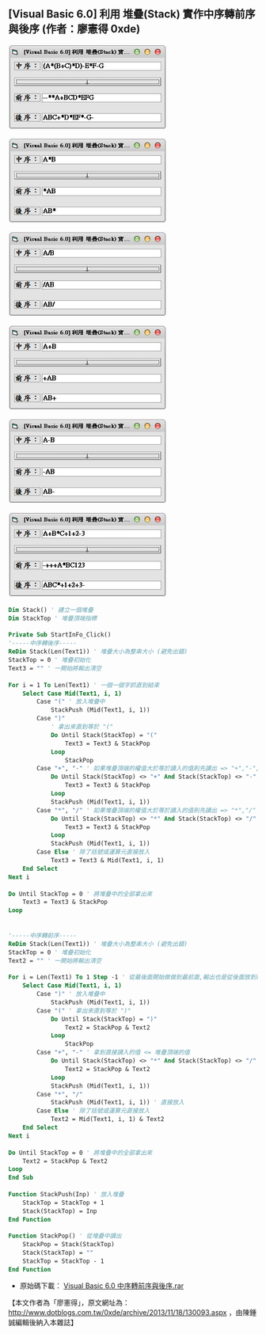 ## [Visual Basic 6.0] 利用 堆疊(Stack) 實作中序轉前序與後序 (作者：廖憲得 0xde)

![](../img/prefix1.JPG)

![](../img/prefix2.JPG)

![](../img/prefix3.JPG)

![](../img/prefix4.JPG)

![](../img/prefix5.JPG)

![](../img/prefix6.JPG)

```Monobasic
Dim Stack() ' 建立一個堆疊
Dim StackTop ' 堆疊頂端指標

Private Sub StartInFo_Click()
'-----中序轉後序-----
ReDim Stack(Len(Text1)) ' 堆疊大小為整串大小 (避免出錯)
StackTop = 0 ' 堆疊初始化
Text3 = "" ' 一開始將輸出清空

For i = 1 To Len(Text1) ' 一個一個字抓直到結束
    Select Case Mid(Text1, i, 1)
        Case "(" ' 放入堆疊中
            StackPush (Mid(Text1, i, 1))
        Case ")"
            ' 拿出來直到等於 "("
            Do Until Stack(StackTop) = "("
                Text3 = Text3 & StackPop
            Loop
                StackPop
        Case "+", "-" ' 如果堆疊頂端的權值大於等於讀入的值則先讀出 => "+","-","*","/"
            Do Until Stack(StackTop) <> "+" And Stack(StackTop) <> "-" And Stack(StackTop) <> "/" And Stack(StackTop) <> "*"
                Text3 = Text3 & StackPop
            Loop
            StackPush (Mid(Text1, i, 1))
        Case "*", "/" ' 如果堆疊頂端的權值大於等於讀入的值則先讀出 => "*","/"
            Do Until Stack(StackTop) <> "*" And Stack(StackTop) <> "/"
                Text3 = Text3 & StackPop
            Loop
            StackPush (Mid(Text1, i, 1))
        Case Else ' 除了括號或運算元直接放入
            Text3 = Text3 & Mid(Text1, i, 1)
    End Select
Next i

Do Until StackTop = 0 ' 將堆疊中的全部拿出來
    Text3 = Text3 & StackPop
Loop


'-----中序轉前序-----
ReDim Stack(Len(Text1)) ' 堆疊大小為整串大小 (避免出錯)
StackTop = 0 ' 堆疊初始化
Text2 = "" ' 一開始將輸出清空

For i = Len(Text1) To 1 Step -1 ' 從最後面開始做做到最前面,輸出也是從後面放到前面
    Select Case Mid(Text1, i, 1)
        Case ")" ' 放入堆疊中
            StackPush (Mid(Text1, i, 1))
        Case "(" ' 拿出來直到等於 ")"
            Do Until Stack(StackTop) = ")"
                Text2 = StackPop & Text2
            Loop
                StackPop
        Case "+", "-" ' 拿到直接讀入的值 <= 堆疊頂端的值
            Do Until Stack(StackTop) <> "*" And Stack(StackTop) <> "/"
                Text2 = StackPop & Text2
            Loop
            StackPush (Mid(Text1, i, 1))
        Case "*", "/"
            StackPush (Mid(Text1, i, 1)) ' 直接放入
        Case Else ' 除了括號或運算元直接放入
            Text2 = Mid(Text1, i, 1) & Text2
    End Select
Next i

Do Until StackTop = 0 ' 將堆疊中的全部拿出來
    Text2 = StackPop & Text2
Loop
End Sub

Function StackPush(Inp) ' 放入堆疊
    StackTop = StackTop + 1
    Stack(StackTop) = Inp
End Function

Function StackPop() ' 從堆疊中讀出
    StackPop = Stack(StackTop)
    Stack(StackTop) = ""
    StackTop = StackTop - 1
End Function
```

* 原始碼下載： [Visual Basic 6.0 中序轉前序與後序.rar](http://files.dotblogs.com.tw/0xde/1311/2013111884738284.rar)

【本文作者為「廖憲得」，原文網址為： <http://www.dotblogs.com.tw/0xde/archive/2013/11/18/130093.aspx> ，由陳鍾誠編輯後納入本雜誌】
